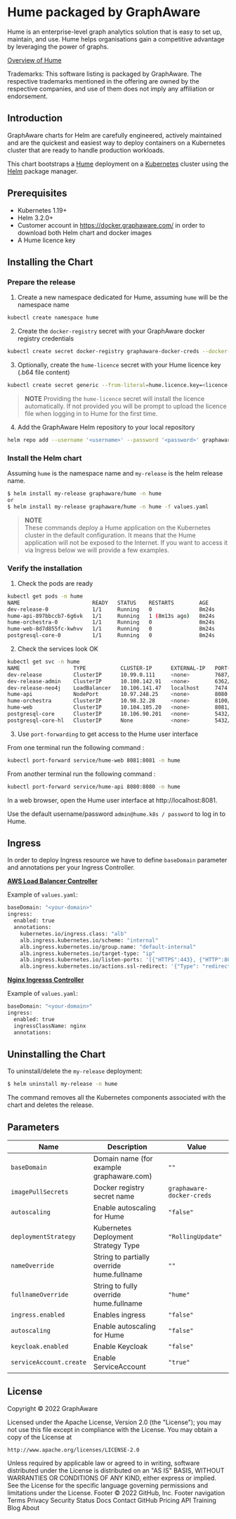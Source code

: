 <!--- app-name: Hume -->

# Hume packaged by GraphAware

Hume is an enterprise-level graph analytics solution that is easy to set up, maintain, and use. Hume helps organisations gain a competitive advantage by leveraging the power of graphs.

[Overview of Hume](https://www.graphaware.com/products/hume/)

Trademarks: This software listing is packaged by GraphAware. The respective trademarks mentioned in the offering are owned by the respective companies, and use of them does not imply any affiliation or endorsement.

## Introduction

GraphAware charts for Helm are carefully engineered, actively maintained and are the quickest and easiest way to deploy containers on a Kubernetes cluster that are ready to handle production workloads.

This chart bootstraps a [Hume](https://github.com/graphaware/hume-helm-charts) deployment on a [Kubernetes](https://kubernetes.io) cluster using the [Helm](https://helm.sh) package manager.

## Prerequisites

- Kubernetes 1.19+
- Helm 3.2.0+
- Customer account in https://docker.graphaware.com/ in order to download both Helm chart and docker images
- A Hume licence key

## Installing the Chart

### Prepare the release

1. Create a new namespace dedicated for Hume, assuming `hume` will be the namespace name
```bash
kubectl create namespace hume
```

2. Create the `docker-registry` secret with your GraphAware docker registry credentials
```bash
kubectl create secret docker-registry graphaware-docker-creds --docker-server='docker.graphaware.com' --docker-username='<username>' --docker-password='<password>' -n hume
```

3. Optionally, create the `hume-licence` secret with your Hume licence key (.b64 file content)
```bash
kubectl create secret generic --from-literal=hume.licence.key=<licence-b64-string> -n hume
```

> **NOTE**
> Providing the `hume-licence` secret will install the licence automatically. If not provided you will be prompt to upload the licence file when logging in to Hume for the first time.

4. Add the GraphAware Helm repository to your local repository
```bash
helm repo add --username '<username>' --password '<password>' graphaware https://docker.graphaware.com/chartrepo/public
```

### Install the Helm chart

Assuming `hume` is the namespace name and `my-release` is the helm release name.

```bash
$ helm install my-release graphaware/hume -n hume
or
$ helm install my-release graphaware/hume -n hume -f values.yaml
```
> **NOTE**  
> These commands deploy a Hume application on the Kubernetes cluster in the default configuration. It means that the Hume application will not be exposed to the Internet. If you want to access it via Ingress below we will provide a few examples.

### Verify the installation

1. Check the pods are ready
```bash
kubectl get pods -n hume
NAME                       READY   STATUS    RESTARTS        AGE
dev-release-0              1/1     Running   0               8m24s
hume-api-897bbccb7-6g6vk   1/1     Running   1 (8m13s ago)   8m24s
hume-orchestra-0           1/1     Running   0               8m24s
hume-web-8d7d855fc-kwhvv   1/1     Running   0               8m24s
postgresql-core-0          1/1     Running   0               8m24s
```

2. Check the services look OK

```bash
kubectl get svc -n hume
NAME                 TYPE           CLUSTER-IP      EXTERNAL-IP   PORT(S)                                        AGE
dev-release          ClusterIP      10.99.0.111     <none>        7687/TCP,7474/TCP,7473/TCP                     9m29s
dev-release-admin    ClusterIP      10.100.142.91   <none>        6362/TCP,7687/TCP,7474/TCP,7473/TCP            9m29s
dev-release-neo4j    LoadBalancer   10.106.141.47   localhost     7474:31776/TCP,7473:31964/TCP,7687:30353/TCP   9m29s
hume-api             NodePort       10.97.248.25    <none>        8080:32081/TCP                                 9m29s
hume-orchestra       ClusterIP      10.98.32.28     <none>        8100/TCP                                       9m29s
hume-web             ClusterIP      10.104.105.20   <none>        8081/TCP                                       9m29s
postgresql-core      ClusterIP      10.106.90.201   <none>        5432/TCP                                       9m29s
postgresql-core-hl   ClusterIP      None            <none>        5432/TCP                                       9m29s
```

3. Use `port-forwarding` to get access to the Hume user interface

From one terminal run the following command : 
```bash
kubectl port-forward service/hume-web 8081:8081 -n hume
```

From another terminal run the following command : 
```bash
kubectl port-forward service/hume-api 8080:8080 -n hume
```

In a web browser, open the Hume user interface at http://localhost:8081.

Use the default username/password `admin@hume.k8s / password` to log in to Hume.

## Ingress

In order to deploy Ingress resource we have to define `baseDomain` parameter and annotations per your Ingress Controller.

**[AWS Load Balancer Controller](https://kubernetes-sigs.github.io/aws-load-balancer-controller/v2.4/)**

Example of `values.yaml`:
```bash
baseDomain: "<your-domain>"
ingress:
  enabled: true
  annotations:
    kubernetes.io/ingress.class: "alb"
    alb.ingress.kubernetes.io/scheme: "internal"
    alb.ingress.kubernetes.io/group.name: "default-internal"
    alb.ingress.kubernetes.io/target-type: "ip"
    alb.ingress.kubernetes.io/listen-ports: '[{"HTTPS":443}, {"HTTP":80}]'
    alb.ingress.kubernetes.io/actions.ssl-redirect: '{"Type": "redirect", "RedirectConfig": { "Protocol": "HTTPS", "Port": "443", "StatusCode": "HTTP_301"}}'
```

**[Nginx Ingresss Controller](https://kubernetes.github.io/ingress-nginx/)**

Example of `values.yaml`:
```bash
baseDomain: "<your-domain>"
ingress:
  enabled: true
  ingressClassName: nginx
  annotations:
```
## Uninstalling the Chart

To uninstall/delete the `my-release` deployment:

```bash
$ helm uninstall my-release -n hume
```
The command removes all the Kubernetes components associated with the chart and deletes the release.
## Parameters

| Name                      | Description                                                                         | Value                             |
| ------------------------- | ----------------------------------------------------------------------------------- | --------------------------------- |
| `baseDomain`              | Domain name (for example graphaware.com)                                            | `""`                              |
| `imagePullSecrets`        | Docker registry secret name                                                         | `graphaware-docker-creds`         |
| `autoscaling`             | Enable autoscaling for Hume                                                         | `"false"`                         |
| `deploymentStrategy`      | Kubernetes Deployment Strategy Type                                                 | `"RollingUpdate"`                 |
| `nameOverride`            | String to partially override hume.fullname                                          | `""`                              |
| `fullnameOverride`        | String to fully override hume.fullname                                              | `"hume"`                          |
| `ingress.enabled`         | Enables ingress                                                                     | `"false"`                         |
| `autoscaling`             | Enable autoscaling for Hume                                                         | `"false"`                         |
| `keycloak.enabled`        | Enable Keycloak                                                                     | `"false"`                         |
| `serviceAccount.create`   | Enable ServiceAccount                                                               | `"true"`                          |

## License

Copyright &copy; 2022 GraphAware

Licensed under the Apache License, Version 2.0 (the "License");
you may not use this file except in compliance with the License.
You may obtain a copy of the License at

    http://www.apache.org/licenses/LICENSE-2.0

Unless required by applicable law or agreed to in writing, software
distributed under the License is distributed on an "AS IS" BASIS,
WITHOUT WARRANTIES OR CONDITIONS OF ANY KIND, either express or implied.
See the License for the specific language governing permissions and
limitations under the License.
Footer
© 2022 GitHub, Inc.
Footer navigation
Terms
Privacy
Security
Status
Docs
Contact GitHub
Pricing
API
Training
Blog
About
